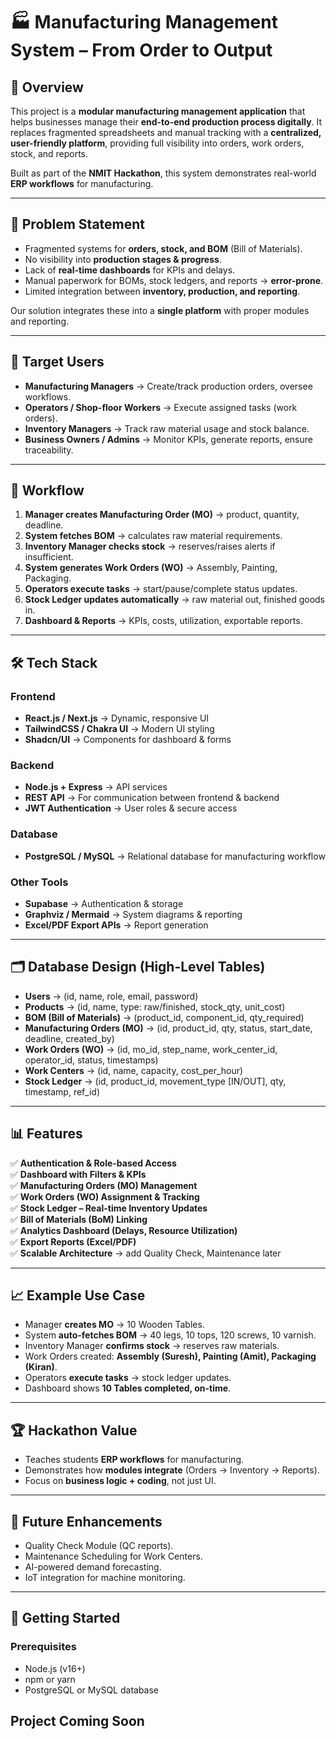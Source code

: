 # 🏭 Manufacturing Management System – From Order to Output

## 📌 Overview

This project is a **modular manufacturing management application** that helps businesses manage their **end-to-end production process digitally**.
It replaces fragmented spreadsheets and manual tracking with a **centralized, user-friendly platform**, providing full visibility into orders, work orders, stock, and reports.

Built as part of the **NMIT Hackathon**, this system demonstrates real-world **ERP workflows** for manufacturing.

---

## 🚀 Problem Statement

* Fragmented systems for **orders, stock, and BOM** (Bill of Materials).
* No visibility into **production stages & progress**.
* Lack of **real-time dashboards** for KPIs and delays.
* Manual paperwork for BOMs, stock ledgers, and reports → **error-prone**.
* Limited integration between **inventory, production, and reporting**.

Our solution integrates these into a **single platform** with proper modules and reporting.

---

## 👥 Target Users

* **Manufacturing Managers** → Create/track production orders, oversee workflows.
* **Operators / Shop-floor Workers** → Execute assigned tasks (work orders).
* **Inventory Managers** → Track raw material usage and stock balance.
* **Business Owners / Admins** → Monitor KPIs, generate reports, ensure traceability.

---

## 🔄 Workflow

1. **Manager creates Manufacturing Order (MO)** → product, quantity, deadline.
2. **System fetches BOM** → calculates raw material requirements.
3. **Inventory Manager checks stock** → reserves/raises alerts if insufficient.
4. **System generates Work Orders (WO)** → Assembly, Painting, Packaging.
5. **Operators execute tasks** → start/pause/complete status updates.
6. **Stock Ledger updates automatically** → raw material out, finished goods in.
7. **Dashboard & Reports** → KPIs, costs, utilization, exportable reports.

---

## 🛠️ Tech Stack

### **Frontend**

* **React.js / Next.js** → Dynamic, responsive UI
* **TailwindCSS / Chakra UI** → Modern UI styling
* **Shadcn/UI** → Components for dashboard & forms

### **Backend**

* **Node.js + Express** → API services
* **REST API** → For communication between frontend & backend
* **JWT Authentication** → User roles & secure access

### **Database**

* **PostgreSQL / MySQL** → Relational database for manufacturing workflow

### **Other Tools**

* **Supabase** → Authentication & storage
* **Graphviz / Mermaid** → System diagrams & reporting
* **Excel/PDF Export APIs** → Report generation

---

## 🗂️ Database Design (High-Level Tables)

* **Users** → (id, name, role, email, password)
* **Products** → (id, name, type: raw/finished, stock\_qty, unit\_cost)
* **BOM (Bill of Materials)** → (product\_id, component\_id, qty\_required)
* **Manufacturing Orders (MO)** → (id, product\_id, qty, status, start\_date, deadline, created\_by)
* **Work Orders (WO)** → (id, mo\_id, step\_name, work\_center\_id, operator\_id, status, timestamps)
* **Work Centers** → (id, name, capacity, cost\_per\_hour)
* **Stock Ledger** → (id, product\_id, movement\_type \[IN/OUT], qty, timestamp, ref\_id)

---

## 📊 Features

✅ **Authentication & Role-based Access**  
✅ **Dashboard with Filters & KPIs**  
✅ **Manufacturing Orders (MO) Management**  
✅ **Work Orders (WO) Assignment & Tracking**  
✅ **Stock Ledger – Real-time Inventory Updates**  
✅ **Bill of Materials (BoM) Linking**  
✅ **Analytics Dashboard (Delays, Resource Utilization)**  
✅ **Export Reports (Excel/PDF)**  
✅ **Scalable Architecture** → add Quality Check, Maintenance later

---

## 📈 Example Use Case

* Manager **creates MO** → 10 Wooden Tables.
* System **auto-fetches BOM** → 40 legs, 10 tops, 120 screws, 10 varnish.
* Inventory Manager **confirms stock** → reserves raw materials.
* Work Orders created: **Assembly (Suresh), Painting (Amit), Packaging (Kiran)**.
* Operators **execute tasks** → stock ledger updates.
* Dashboard shows **10 Tables completed, on-time**.

---

## 🏆 Hackathon Value

* Teaches students **ERP workflows** for manufacturing.
* Demonstrates how **modules integrate** (Orders → Inventory → Reports).
* Focus on **business logic + coding**, not just UI.

---

## 📌 Future Enhancements

* Quality Check Module (QC reports).
* Maintenance Scheduling for Work Centers.
* AI-powered demand forecasting.
* IoT integration for machine monitoring.

---

## 🚀 Getting Started

### Prerequisites

- Node.js (v16+)
- npm or yarn
- PostgreSQL or MySQL database


## Project Coming Soon